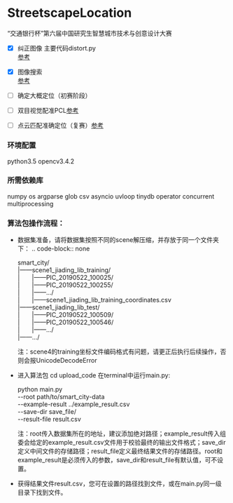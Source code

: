 # StreetscapeLocation
“交通银行杯”第六届中国研究生智慧城市技术与创意设计大赛

- [x] 纠正图像 主要代码distort.py  
[参考](https://blog.csdn.net/hpuhjl/article/details/80899931)  

- [x] 图像搜索   
[参考](https://github.com/zibuyu1995/ApplicationInImageProcessing/tree/master/orb_image_search)

- [ ] 确定大概定位（初赛阶段）   

- [ ] 双目视觉配准PCL[参考](https://www.cnblogs.com/riddick/p/8486223.html)   

- [ ] 点云匹配准确定位（复赛）[参考](https://blog.csdn.net/wishchin/article/details/74279021)  


### 环境配置
python3.5
opencv3.4.2

### 所需依赖库
numpy
os
argparse
glob
csv
asyncio
uvloop
tinydb
operator
concurrent
multiprocessing


### 算法包操作流程：
- 数据集准备，请将数据集按照不同的scene解压缩，并存放于同一个文件夹下：
.. code-block:: none
    
    smart_city/ \
    |——scene1_jiading_lib_training/ \
    |&nbsp;&nbsp;&nbsp;&nbsp;&nbsp;&nbsp;&nbsp;|——PIC_20190522_100025/ \
    |&nbsp;&nbsp;&nbsp;&nbsp;&nbsp;&nbsp;&nbsp;|——PIC_20190522_100255/ \
    |&nbsp;&nbsp;&nbsp;&nbsp;&nbsp;&nbsp;&nbsp;|——.../ \
    |&nbsp;&nbsp;&nbsp;&nbsp;&nbsp;&nbsp;&nbsp;|——scene1_jiading_lib_training_coordinates.csv \
    |——scene1_jiading_lib_test/ \
    |&nbsp;&nbsp;&nbsp;&nbsp;&nbsp;&nbsp;&nbsp;|——PIC_20190522_100509/ \
    |&nbsp;&nbsp;&nbsp;&nbsp;&nbsp;&nbsp;&nbsp;|——PIC_20190522_100546/ \
    |&nbsp;&nbsp;&nbsp;&nbsp;&nbsp;&nbsp;&nbsp;|——.../ \
    |——.../

  注：scene4的training坐标文件编码格式有问题，请更正后执行后续操作，否则会报UnicodeDecodeError

- 进入算法包 cd upload_code 在terminal中运行main.py:
    
    python main.py \
    --root path/to/smart_city-data \
    --example-result ../example_result.csv \
    --save-dir save_file/ \
    --result-file result.csv 
    
  注：root传入数据集所在的地址，建议添加绝对路径；example_result传入组委会给定的example_result.csv文件用于校验最终的输出文件格式；save_dir定义中间文件的存储路径；result_file定义最终结果文件的存储路径。root和example_result是必须传入的参数，save_dir和result_file有默认值，可不设置。
  
- 获得结果文件result.csv，您可在设置的路径找到文件，或在main.py同一级目录下找到文件。
